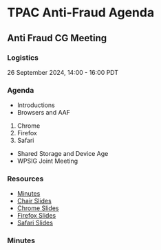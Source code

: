 # TPAC Anti-Fraud Agenda

## Anti Fraud CG Meeting

### Logistics

26 September 2024, 14:00 - 16:00 PDT

### Agenda

* Introductions
* Browsers and AAF
1. Chrome
1. Firefox
1. Safari
* Shared Storage and Device Age
* WPSIG Joint Meeting

### Resources

* [Minutes](https://docs.google.com/document/d/1giHwi1RI5fX6KBl5qMOKtOg7gj3e26Po0V-phr2bqos/edit)
* [Chair Slides](https://docs.google.com/presentation/d/1LqSkMQInU7tHh1o3K8092sBvjDJPFAtESLTmnDUb0lU/edit?usp=sharing)
* [Chrome Slides](https://docs.google.com/presentation/d/1c7Sd1qb-JJVeS7XhpvjeVk9G5uxCUAgr45yBVXmKbBY/edit)
* [Firefox Slides](https://docs.google.com/presentation/d/1o_9DlmbDk_4imHJ_jp7kKHu01jSlVQIK5972V7az40Q/edit)
* [Safari Slides](https://drive.google.com/file/d/1R9koTq16exSXDWTBV7RvPG_2WFrL8pV5/view?usp=sharing)

### Minutes
